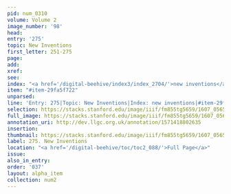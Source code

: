 ```yaml
---
pid: num_0310
volume: Volume 2
image_number: '98'
head:
entry: '275'
topic: New Inventions
first_letter: 251-275
page:
add:
xref:
see:
index: "<a href='/digital-beehive/index3/index_2704/'>new inventions</a>"
item: "#item-29fa5f722"
unparsed:
line: 'Entry: 275|Topic: New Inventions|Index: new inventions|#item-29fa5f722'
selection: https://stacks.stanford.edu/image/iiif/fm855tg5659/1607_0565/807,1746,2991,646/full/0/default.jpg
full_image: https://stacks.stanford.edu/image/iiif/fm855tg5659/1607_0565/full/full/0/default.jpg
annotation_uri: http://dev.llgc.org.uk/annotation/1571418802635
insertion:
thumbnail: https://stacks.stanford.edu/image/iiif/fm855tg5659/1607_0565/807,1746,600,180/250,/0/default.jpg
label: 275. New Inventions
location: "<a href='/digital-beehive/toc/toc2_088/'>Full Page</a>"
issue:
also_in_entry:
order: '037'
layout: alpha_item
collection: num2
---
```


